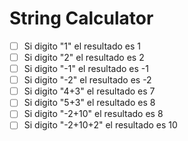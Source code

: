 # String Calculator

- [ ] Si digito "1" el resultado es 1 
- [ ] Si digito "2" el resultado es 2 
- [ ] Si digito "-1" el resultado es -1
- [ ] Si digito "-2" el resultado es -2
- [ ] Si digito "4+3" el resultado es  7 
- [ ] Si digito "5+3" el resultado es 8 
- [ ] Si digito "-2+10" el resultado es 8
- [ ] Si digito "-2+10+2" el resultado es 10

